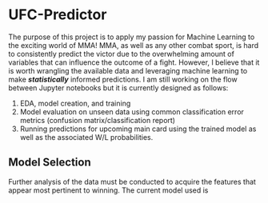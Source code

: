 
# UFC-Predictor

The purpose of this project is to apply my passion for Machine Learning to the exciting world of MMA! MMA, as well as any other combat sport, is hard to consistently predict the victor due to the overwhelming amount of variables that can influence the outcome of a fight. However, I believe that it is worth wrangling the available data and leveraging machine learning to make ***statistically*** informed predictions. I am still working on the flow between Jupyter notebooks but it is currently designed as follows:

1. EDA, model creation, and training
2. Model evaluation on unseen data using common classification error metrics (confusion matrix/classification report)
3. Running predictions for upcoming main card using the trained model as well as the associated W/L probabilities.

## Model Selection

Further analysis of the data must be conducted to acquire the features that appear most pertinent to winning. The current model used is 

